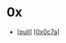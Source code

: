 # 0x

- [[pull]] [[0x0c7a]]


[//begin]: # "Autogenerated link references for markdown compatibility"
[pull]: pull "Pull"
[0x0c7a]: 0x0c7a "0x0c7a"
[//end]: # "Autogenerated link references"